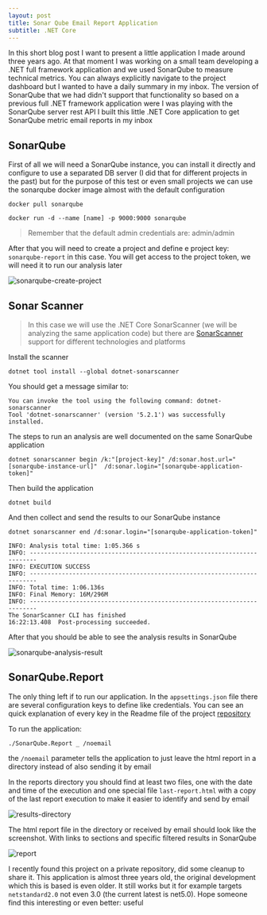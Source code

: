```yaml
---
layout: post
title: Sonar Qube Email Report Application
subtitle: .NET Core
---
```


In this short blog post I want to present a little application I made around three years ago. At that moment I was working on a small team developing a .NET full framework application and we used SonarQube to measure technical metrics. You can always explicitly navigate to the project dashboard but I wanted to have a daily summary in my inbox. The version of SonarQube that we had didn't support that functionality so based on a previous full .NET framework application were I was playing with the SonarQube server rest API I built this little .NET Core application to get SonarQube metric email reports in my inbox

## SonarQube

First of all we will need a SonarQube instance, you can install it directly and configure to use a separated DB server (I did that for different projects in the past) but for the purpose of this test or even small projects we can use the sonarqube docker image almost with the default configuration

    docker pull sonarqube

    docker run -d --name [name] -p 9000:9000 sonarqube

> Remember that the default admin credentials are: admin/admin

After that you will need to create a project and define e project key: `sonarqube-report` in this case. You will get access to the project token, we will need it to run our analysis later

![sonarqube-create-project](../img/2021-05-01-sonar-qube-email-report/01-sonarqube-create-project.png)

## Sonar Scanner

> In this case we will use the .NET Core SonarScanner (we will be analyzing the same application code) but there are [SonarScanner](https://docs.sonarqube.org/latest/analysis/scan/sonarscanner/) support for different technologies and platforms

Install the scanner

    dotnet tool install --global dotnet-sonarscanner

You should get a message similar to:

    You can invoke the tool using the following command: dotnet-sonarscanner
    Tool 'dotnet-sonarscanner' (version '5.2.1') was successfully installed.

The steps to run an analysis are well documented on the same SonarQube application

    dotnet sonarscanner begin /k:"[project-key]" /d:sonar.host.url="[sonarqube-instance-url]"  /d:sonar.login="[sonarqube-application-token]"

Then build the application

    dotnet build

And then collect and send the results to our SonarQube instance

    dotnet sonarscanner end /d:sonar.login="[sonarqube-application-token]"

    INFO: Analysis total time: 1:05.366 s
    INFO: ------------------------------------------------------------------------
    INFO: EXECUTION SUCCESS
    INFO: ------------------------------------------------------------------------
    INFO: Total time: 1:06.136s
    INFO: Final Memory: 16M/296M
    INFO: ------------------------------------------------------------------------
    The SonarScanner CLI has finished
    16:22:13.408  Post-processing succeeded.

After that you should be able to see the analysis results in SonarQube

![sonarqube-analysis-result](../img/2021-05-01-sonar-qube-email-report/02-sonarqube-results.png)

## SonarQube.Report

The only thing left if to run our application. In the `appsettings.json` file there are several configuration keys to define like credentials. You can see an quick explanation of every key in the Readme file of the project [repository](git@github.com:mamcer/sonarqube-report.git)

To run the application:

    ./SonarQube.Report _ /noemail

the `/noemail` parameter tells the application to just leave the html report in a directory instead of also sending it by email

In the reports directory you should find at least two files, one with the date and time of the execution and one special file `last-report.html` with a copy of the last report execution to make it easier to identify and send by email

![results-directory](../img/2021-05-01-sonar-qube-email-report/03-reports.png)

The html report file in the directory or received by email should look like the screenshot. With links to sections and specific filtered results in SonarQube

![report](../img/2021-05-01-sonar-qube-email-report/04-report.png)

I recently found this project on a private repository, did some cleanup to share it. This application is almost three years old, the original development which this is based is even older. It still works but it for example targets `netstandard2.0` not even 3.0 (the current latest is net5.0). Hope someone find this interesting or even better: useful